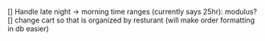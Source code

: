 [] Handle late night -> morning time ranges (currently says 25hr): modulus?
[] change cart so that is organized by resturant (will make order formatting in db easier)